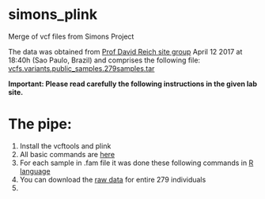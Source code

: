 # simons_plink
Merge of vcf files from Simons Project

The data was obtained from [Prof David Reich site group](http://reichdata.hms.harvard.edu/pub/datasets/sgdp/) April 12 2017 at 18:40h (Sao Paulo, Brazil) and comprises the following file: [vcfs.variants.public_samples.279samples.tar](https://sharehost.hms.harvard.edu/genetics/reich_lab/sgdp/vcf_variants/vcfs.variants.public_samples.279samples.tar)

**Important: Please read carefully the following instructions in the given lab site.**

# The pipe:

1) Install the vcftools and plink
2) All basic commands are [here](bash_vcftools_plink)
3) For each sample in .fam file it was done these following commands in [R language](r_pipe)
4) You can download the [raw data](https://drive.google.com/drive/folders/0B4gOu_PJ7LPbMzVjY2g0UzNhN3c?usp=sharing) for entire 279 individuals
5) 
 
